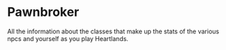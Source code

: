 # Pawnbroker


All the information about the classes that make up the stats of the various npcs and yourself as you play Heartlands.
